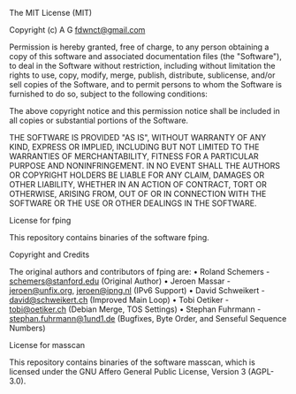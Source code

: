 The MIT License (MIT)

Copyright (c) A G <fdwnct@gmail.com>

Permission is hereby granted, free of charge, to any person obtaining a copy
of this software and associated documentation files (the "Software"), to deal
in the Software without restriction, including without limitation the rights
to use, copy, modify, merge, publish, distribute, sublicense, and/or sell
copies of the Software, and to permit persons to whom the Software is
furnished to do so, subject to the following conditions:

The above copyright notice and this permission notice shall be included in
all copies or substantial portions of the Software.

THE SOFTWARE IS PROVIDED "AS IS", WITHOUT WARRANTY OF ANY KIND, EXPRESS OR
IMPLIED, INCLUDING BUT NOT LIMITED TO THE WARRANTIES OF MERCHANTABILITY,
FITNESS FOR A PARTICULAR PURPOSE AND NONINFRINGEMENT. IN NO EVENT SHALL THE
AUTHORS OR COPYRIGHT HOLDERS BE LIABLE FOR ANY CLAIM, DAMAGES OR OTHER
LIABILITY, WHETHER IN AN ACTION OF CONTRACT, TORT OR OTHERWISE, ARISING FROM,
OUT OF OR IN CONNECTION WITH THE SOFTWARE OR THE USE OR OTHER DEALINGS IN
THE SOFTWARE.

License for fping

This repository contains binaries of the software fping.

Copyright and Credits

The original authors and contributors of fping are:
•	Roland Schemers - schemers@stanford.edu (Original Author)
•	Jeroen Massar - jeroen@unfix.org, jeroen@ipng.nl (IPv6 Support)
•	David Schweikert - david@schweikert.ch (Improved Main Loop)
•	Tobi Oetiker - tobi@oetiker.ch (Debian Merge, TOS Settings)
•	Stephan Fuhrmann - stephan.fuhrmann@1und1.de (Bugfixes, Byte Order, and Senseful Sequence Numbers)

License for masscan

This repository contains binaries of the software masscan, which is licensed under the GNU Affero General Public License, Version 3 (AGPL-3.0).
